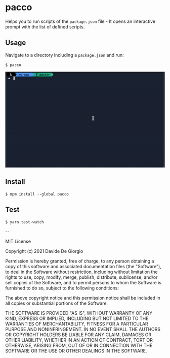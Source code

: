 # pacco

Helps you to run scripts of the `package.json` file - It opens an interactive prompt with the list of defined scripts.

## Usage

Navigate to a directory including a `package.json` and run:

```
$ pacco
```

![Pacco Preview](preview.gif)

## Install

```
$ npm install --global pacco
```

## Test

```
$ yarn test-watch
```

--

MIT License

Copyright (c) 2021 Davide De Giorgio

Permission is hereby granted, free of charge, to any person obtaining a copy
of this software and associated documentation files (the "Software"), to deal
in the Software without restriction, including without limitation the rights
to use, copy, modify, merge, publish, distribute, sublicense, and/or sell
copies of the Software, and to permit persons to whom the Software is
furnished to do so, subject to the following conditions:

The above copyright notice and this permission notice shall be included in all
copies or substantial portions of the Software.

THE SOFTWARE IS PROVIDED "AS IS", WITHOUT WARRANTY OF ANY KIND, EXPRESS OR
IMPLIED, INCLUDING BUT NOT LIMITED TO THE WARRANTIES OF MERCHANTABILITY,
FITNESS FOR A PARTICULAR PURPOSE AND NONINFRINGEMENT. IN NO EVENT SHALL THE
AUTHORS OR COPYRIGHT HOLDERS BE LIABLE FOR ANY CLAIM, DAMAGES OR OTHER
LIABILITY, WHETHER IN AN ACTION OF CONTRACT, TORT OR OTHERWISE, ARISING FROM,
OUT OF OR IN CONNECTION WITH THE SOFTWARE OR THE USE OR OTHER DEALINGS IN THE
SOFTWARE.
